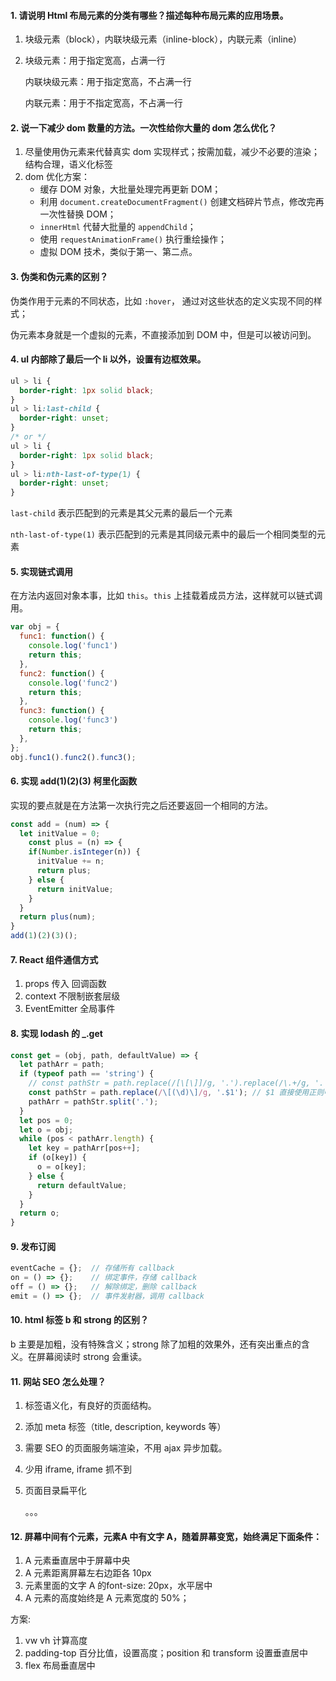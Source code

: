 #### 1. 请说明 Html 布局元素的分类有哪些？描述每种布局元素的应用场景。

1. 块级元素（block），内联块级元素（inline-block），内联元素（inline）

2. 块级元素：用于指定宽高，占满一行

   内联块级元素：用于指定宽高，不占满一行

   内联元素：用于不指定宽高，不占满一行

#### 2. 说一下减少 dom  数量的方法。一次性给你大量的 dom 怎么优化？

1. 尽量使用伪元素来代替真实 dom 实现样式；按需加载，减少不必要的渲染；结构合理，语义化标签
2. dom 优化方案：
   - 缓存 DOM 对象，大批量处理完再更新 DOM；
   - 利用 `document.createDocumentFragment()` 创建文档碎片节点，修改完再一次性替换 DOM；
   - `innerHtml` 代替大批量的 `appendChild`；
   - 使用 `requestAnimationFrame()` 执行重绘操作；
   - 虚拟 DOM 技术，类似于第一、第二点。

#### 3. 伪类和伪元素的区别？

伪类作用于元素的不同状态，比如 `:hover`， 通过对这些状态的定义实现不同的样式；

伪元素本身就是一个虚拟的元素，不直接添加到 DOM 中，但是可以被访问到。

#### 4. ul 内部除了最后一个 li 以外，设置有边框效果。

```css
ul > li {
  border-right: 1px solid black;
}
ul > li:last-child {
  border-right: unset;
}
/* or */
ul > li {
  border-right: 1px solid black;
}
ul > li:nth-last-of-type(1) {
  border-right: unset;
}
```

`last-child` 表示匹配到的元素是其父元素的最后一个元素

`nth-last-of-type(1)` 表示匹配到的元素是其同级元素中的最后一个相同类型的元素

#### 5. 实现链式调用

在方法内返回对象本事，比如 `this`。`this` 上挂载着成员方法，这样就可以链式调用。

```javascript
var obj = {
  func1: function() {
    console.log('func1')
    return this;
  },
  func2: function() {
    console.log('func2')
    return this;
  },
  func3: function() {
    console.log('func3')
    return this;
  },
};
obj.func1().func2().func3();
```

#### 6. 实现 add(1)(2)(3) 柯里化函数

实现的要点就是在方法第一次执行完之后还要返回一个相同的方法。

```javascript
const add = (num) => {
  let initValue = 0;
	const plus = (n) => {
    if(Number.isInteger(n)) {
      initValue += n;
      return plus;
    } else {
      return initValue;
    }
  }
  return plus(num);
}
add(1)(2)(3)();


```

#### 7. React 组件通信方式

1. props 传入 回调函数
2. context 不限制嵌套层级
3. EventEmitter 全局事件

#### 8. 实现 lodash 的 _.get

```javascript
const get = (obj, path, defaultValue) => {
  let pathArr = path;
  if (typeof path == 'string') {
    // const pathStr = path.replace(/[\[\]]/g, '.').replace(/\.+/g, '.');
    const pathStr = path.replace(/\[(\d)\]/g, '.$1'); // $1 直接使用正则中的括号内容
    pathArr = pathStr.split('.');
  }
  let pos = 0;
  let o = obj;
  while (pos < pathArr.length) {
    let key = pathArr[pos++];
    if (o[key]) {
      o = o[key];
    } else {
      return defaultValue;
    }
  }
  return o;
}
```

#### 9. 发布订阅

```javascript
eventCache = {};  // 存储所有 callback
on = () => {};    // 绑定事件，存储 callback
off = () => {};   // 解除绑定，删除 callback
emit = () => {};  // 事件发射器，调用 callback
```

#### 10. html 标签 b 和 strong 的区别？

b 主要是加粗，没有特殊含义；strong 除了加粗的效果外，还有突出重点的含义。在屏幕阅读时 strong 会重读。

#### 11. 网站 SEO 怎么处理？

1. 标签语义化，有良好的页面结构。

2. 添加 meta 标签（title, description, keywords 等）

3. 需要 SEO 的页面服务端渲染，不用 ajax 异步加载。

4. 少用 iframe, iframe 抓不到

5. 页面目录扁平化

   。。。

#### 12. 屏幕中间有个元素，元素A 中有文字 A，随着屏幕变宽，始终满足下面条件：

1. A 元素垂直居中于屏幕中央
2. A 元素距离屏幕左右边距各 10px
3. 元素里面的文字 A 的font-size: 20px，水平居中
4. A 元素的高度始终是 A 元素宽度的 50%； 

方案:

1. vw vh 计算高度
2. padding-top 百分比值，设置高度；position 和 transform 设置垂直居中
3. flex 布局垂直居中